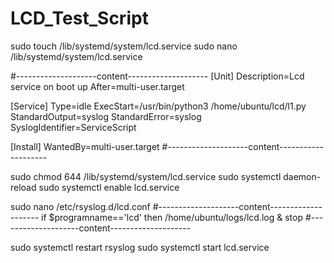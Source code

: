 # LCD_Test_Script

sudo touch /lib/systemd/system/lcd.service
sudo nano /lib/systemd/system/lcd.service

#--------------------content--------------------
 [Unit]
 Description=Lcd service on boot up
 After=multi-user.target

 [Service]
 Type=idle
 ExecStart=/usr/bin/python3 /home/ubuntu/lcd/l1.py
 StandardOutput=syslog
 StandardError=syslog
 SyslogIdentifier=ServiceScript

 [Install]
 WantedBy=multi-user.target
#--------------------content--------------------

sudo chmod 644 /lib/systemd/system/lcd.service
sudo systemctl daemon-reload
sudo systemctl enable lcd.service

sudo nano /etc/rsyslog.d/lcd.conf
#--------------------content--------------------
if $programname=='lcd' then /home/ubuntu/logs/lcd.log & stop
#--------------------content--------------------

sudo systemctl restart rsyslog
sudo systemctl start lcd.service 
